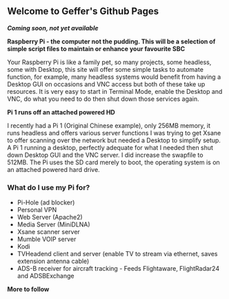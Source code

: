 ## Welcome to Geffer's Github Pages

**_Coming soon, not yet available_**

**Raspberry Pi - the computer not the pudding.  This will be a selection of simple script files to maintain or enhance
your favourite SBC**

Your Raspberry Pi is like a family pet, so many projects, some headless, some with Desktop, this site will offer some simple
tasks to automate function, for example,  many headless systems would benefit from having a Desktop GUI on occasions and VNC access
but both of these take up resources.  It is very easy to start in Terminal Mode, enable the Desktop and VNC, do what you need to do then
shut down those services again.

**Pi 1 runs off an attached powered HD**

I recently had a Pi 1 (Original Chinese example), only 256MB memory, it runs headless and offers various server functions  I was trying to get Xsane to offer scanning over the network but needed a Desktop to simplify setup.  A Pi 1 running a desktop, perfectly adequate for what I needed then shut down Desktop GUI and
the VNC server.  I did increase the swapfile to 512MB. The Pi uses the SD card merely to boot, the operating system is on an attached powered hard drive.

### What do I use my Pi for?

- Pi-Hole (ad blocker)
- Personal VPN
- Web Server (Apache2)
- Media Server (MiniDLNA)
- Xsane scanner server
- Mumble VOIP server
- Kodi
- TVHeadend client and server (enable TV to stream via ethernet, saves extension antenna cable)
- ADS-B receiver for aircraft tracking - Feeds Flightaware, FlightRadar24 and ADSBExchange

**More to follow**


